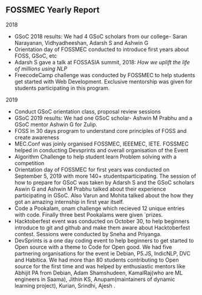 ## FOSSMEC Yearly Report

2018
- GSoC 2018 results:
We had 4 GSoC scholars from our college- Saran Narayanan, Vidhyadheeshan, Adarsh S and Ashwin G
- Orientation day of FOSSMEC conducted to introduce first years about FOSS, GSoC, etc
- Adarsh S gave a talk at FOSSASIA summit, 2018: *How we uplift the life of millions using NLP*
- FreecodeCamp challenge was conducted by FOSSMEC to help students get started with Web Development. Exclusive
  mentorship was given for students participating in this program.

2019

- Conduct GSoC orientation class, proposal review sessions
- GSoC 2019 results:
We had one GSoC scholar- Ashwin M Prabhu and a GSoC mentor Ashwin G for Zulip.
- FOSS in 30 days program to understand core principles of FOSS and create awareness
- MEC.Conf was joinly organised FOSSMEC, IEEEMEC, IETE. FOSSMEC helped in conducting Devsprints and
overall organisation of the Event
- Algorithm Challenge to help student learn Problem solving with a competition
- Orientation day of FOSSMEC for first years was conducted on September 5, 2019 with more 140+ studentsparticipating. The session of how to prepare for GSoC was taken by Adarsh S and the GSoC scholars Aswin G and Ashwin M Prabhu talked about their experience participating in GSoC. Also Varun and Mohita talked about the how they got an amazing internship in first year itself.
- Code a Pookalam, onam challenge which recieved 12 unique entries with code. Finally three best Pookalams were given `prizes. 
- Hacktoberfest event was conducted on October 30, to help beginners introduce to git and github and make them aware about Hacktoberfest contest. Sessions were conducted by Sneha and Priyanga.
- DevSprints is a one day coding event to help beginners to get started to Open source with a theme to Code for Open good. We had five partnering organisations for the event ie Debian, P5.JS, IndicNLP, DVC and Habitica. We had more than 80 students contributing to Open source for the first time and was helped by enthusiastic mentors like Abhijit PA from Debian, Adam Shamshudeen, KamalRaj(who are ML engineers in Saama), Jithin KS, Anupam(maintainers of dynamic learning project), Kurian, Srindhi, Ajesh .

